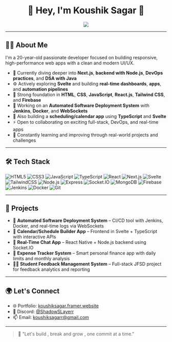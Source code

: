 <h1 align="center">🌟 Hey, I'm Koushik Sagar 🌟</h1>
<p align="center">
  <img src="https://readme-typing-svg.herokuapp.com?font=Fira+Code&size=24&pause=1000&color=00C7FF&center=true&vCenter=true&width=650&lines=Full-Stack+Developer;DevOps+Engineer+%7C+DSA+%7C+UI%2FUX+Designer;Turning+ideas+into+reality+through+code" />
</p>

---

## 🧑‍💻 About Me

I'm a 20-year-old passionate developer focused on building responsive, high-performance web apps with a clean and modern UI/UX.

- 🌱 Currently diving deeper into **Next.js**, **backend with Node.js**, **DevOps practices**, and **DSA with Java**
- ⚙️ Actively exploring **Svelte** and building **real-time dashboards**, **apps**, and **automation pipelines**
- 🔧 Strong foundation in **HTML**, **CSS**, **JavaScript**, **React.js**, **Tailwind CSS**, and **Firebase**
- 🧪 Working on an **Automated Software Deployment System** with **Jenkins**, **Docker**, and **WebSockets**
- 📅 Also building a **scheduling/calendar app** using **TypeScript** and **Svelte**
- ⚡ Open to collaborating on exciting full-stack, DevOps, and real-time apps
- 🎯 Constantly learning and improving through real-world projects and challenges

---

## 🛠️ Tech Stack

![HTML5](https://img.shields.io/badge/-HTML5-E34F26?style=flat&logo=html5&logoColor=fff)
![CSS3](https://img.shields.io/badge/-CSS3-1572B6?style=flat&logo=css3)
![JavaScript](https://img.shields.io/badge/-JavaScript-F7DF1E?style=flat&logo=javascript&logoColor=black)
![TypeScript](https://img.shields.io/badge/-TypeScript-3178C6?style=flat&logo=typescript&logoColor=white)
![React](https://img.shields.io/badge/-React-61DAFB?style=flat&logo=react)
![Next.js](https://img.shields.io/badge/-Next.js-000?style=flat&logo=next.js)
![Svelte](https://img.shields.io/badge/-Svelte-FF3E00?style=flat&logo=svelte&logoColor=white)
![TailwindCSS](https://img.shields.io/badge/-TailwindCSS-38B2AC?style=flat&logo=tailwind-css)
![Node.js](https://img.shields.io/badge/-Node.js-339933?style=flat&logo=nodedotjs&logoColor=white)
![Express](https://img.shields.io/badge/-Express-000000?style=flat&logo=express&logoColor=white)
![Socket.IO](https://img.shields.io/badge/-Socket.IO-010101?style=flat&logo=socket.io&logoColor=white)
![MongoDB](https://img.shields.io/badge/-MongoDB-47A248?style=flat&logo=mongodb&logoColor=white)
![Firebase](https://img.shields.io/badge/-Firebase-FFCA28?style=flat&logo=firebase&logoColor=black)
![Jenkins](https://img.shields.io/badge/-Jenkins-D24939?style=flat&logo=jenkins&logoColor=white)
![Docker](https://img.shields.io/badge/-Docker-2496ED?style=flat&logo=docker&logoColor=white)
![Git](https://img.shields.io/badge/-Git-F05032?style=flat&logo=git&logoColor=white)

---

## 🚀 Projects

- 🔄 **Automated Software Deployment System** – CI/CD tool with Jenkins, Docker, and real-time logs via WebSockets
- 📆 **Calendar/Schedule Builder App** – Frontend in Svelte + TypeScript with interactive APIs
- 💬 **Real-Time Chat App** – React Native + Node.js backend using Socket.IO
- 💸 **Expense Tracker System** – Smart personal finance app with daily limits and monthly analysis
- 🧑‍🏫 **Student Feedback Management System** – Full-stack JFSD project for feedback analytics and reporting

---

## 🌍 Let's Connect

- 🌐 Portfolio: [koushiksagar.framer.website](https://koushiksagar.framer.website/)
- 💬 Discord: [@ShadowSLayerr](https://discordapp.com/users/1012026647978975245)
- 📫 Email: [koushiksagarr@gmail.com](mailto:koushiksagarr@gmail.com)

---

> 🚀 "Let's build , break and grow , one commit at a time."
